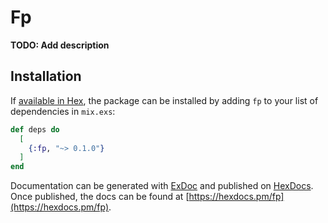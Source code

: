 # Fp

**TODO: Add description**

## Installation

If [available in Hex](https://hex.pm/docs/publish), the package can be installed
by adding `fp` to your list of dependencies in `mix.exs`:

```elixir
def deps do
  [
    {:fp, "~> 0.1.0"}
  ]
end
```

Documentation can be generated with [ExDoc](https://github.com/elixir-lang/ex_doc)
and published on [HexDocs](https://hexdocs.pm). Once published, the docs can
be found at [https://hexdocs.pm/fp](https://hexdocs.pm/fp).

